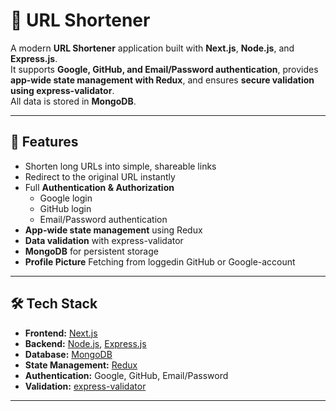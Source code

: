 # 🔗 URL Shortener

A modern **URL Shortener** application built with **Next.js**, **Node.js**, and **Express.js**.  
It supports **Google, GitHub, and Email/Password authentication**, provides **app-wide state management with Redux**, and ensures **secure validation using express-validator**.  
All data is stored in **MongoDB**.

---

## 🚀 Features
- Shorten long URLs into simple, shareable links
- Redirect to the original URL instantly
- Full **Authentication & Authorization**
  - Google login
  - GitHub login
  - Email/Password authentication
- **App-wide state management** using Redux
- **Data validation** with express-validator
- **MongoDB** for persistent storage
- **Profile Picture** Fetching from loggedin GitHub or Google-account

---

## 🛠 Tech Stack
- **Frontend:** [Next.js](https://nextjs.org/)  
- **Backend:** [Node.js](https://nodejs.org/), [Express.js](https://expressjs.com/)  
- **Database:** [MongoDB](https://www.mongodb.com/)  
- **State Management:** [Redux](https://redux.js.org/)  
- **Authentication:** Google, GitHub, Email/Password  
- **Validation:** [express-validator](https://express-validator.github.io/)  

---


